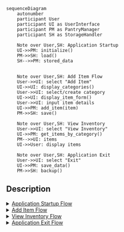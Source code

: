 ```mermaid 
sequenceDiagram
    autonumber
    participant User
    participant UI as UserInterface
    participant PM as PantryManager
    participant SH as StorageHandler
    
    Note over User,SH: Application Startup
    UI->>PM: initialize()
    PM->>SH: load()
    SH-->>PM: stored_data
    

    Note over User,SH: Add Item Flow
    User->>UI: select "Add Item"
    UI->>UI: display_categories()
    User->>UI: select/create category
    UI->>UI: display_item_form()
    User->>UI: input item details
    UI->>PM: add_item(item)
    PM->>SH: save()
    
    Note over User,SH: View Inventory
    User->>UI: select "View Inventory"
    UI->>PM: get_items_by_category()
    PM-->>UI: items
    UI->>User: display items
    
    Note over User,SH: Application Exit
    User->>UI: select "Exit"
    UI->>PM: save_data()
    PM->>SH: backup()
```

<h2>Description</h2>

<details><summary><u>Application Startup Flow</u></summary>

### When the app starts:

1. UserInterface initializes PantryManager
2. PantryManager requests data (fileName.csv) from StorageHandler
3. StorageHandler loads and returns stored data
- The app is now ready with user's previous inventory
</details>

<details><summary><u>Add Item Flow</u></summary>

### User initiates add item process

1. Shows available categories
2. Lets user select existing or create new category
3. Displays form for item details

### After user inputs details:

4. Data flows through UI → PantryManager → StorageHandler
5. StorageHandler saves the updated inventory
</details>

<details><summary><u>View Inventory Flow</u></summary>

### User requests to view inventory

1. UI requests items from PantryManager
2. PantryManager returns categorized items
3. UI displays organized inventory to user
</details>

<details><summary><u>Application Exit Flow</u></summary>

### User selects exit

1. UI triggers PantryManager to save
2. PantryManager tells StorageHandler to backup
3. Ensures data is safely stored and backed up
</details>

